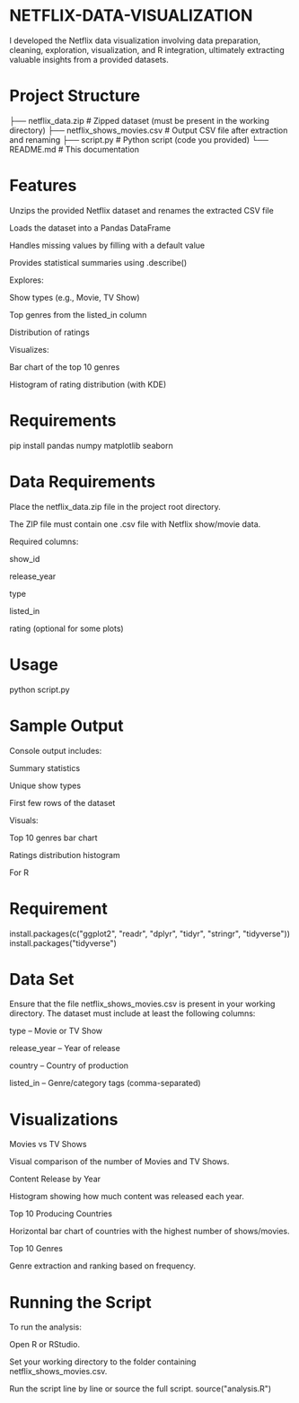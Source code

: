 # NETFLIX-DATA-VISUALIZATION
I developed the Netflix data visualization involving data preparation, cleaning, exploration, visualization, and R integration, ultimately extracting valuable insights from a provided datasets.

# Project Structure

├── netflix_data.zip          # Zipped dataset (must be present in the working directory)
├── netflix_shows_movies.csv # Output CSV file after extraction and renaming
├── script.py                 # Python script (code you provided)
└── README.md                 # This documentation

# Features

Unzips the provided Netflix dataset and renames the extracted CSV file

Loads the dataset into a Pandas DataFrame

Handles missing values by filling with a default value

Provides statistical summaries using .describe()

Explores:

Show types (e.g., Movie, TV Show)

Top genres from the listed_in column

Distribution of ratings

Visualizes:

Bar chart of the top 10 genres

Histogram of rating distribution (with KDE)

# Requirements

pip install pandas numpy matplotlib seaborn

# Data Requirements

Place the netflix_data.zip file in the project root directory.

The ZIP file must contain one .csv file with Netflix show/movie data.

Required columns:

show_id

release_year

type

listed_in

rating (optional for some plots)


# Usage

python script.py

# Sample Output
Console output includes:

Summary statistics

Unique show types

First few rows of the dataset

Visuals:

Top 10 genres bar chart

Ratings distribution histogram

For R

# Requirement

install.packages(c("ggplot2", "readr", "dplyr", "tidyr", "stringr", "tidyverse"))
install.packages("tidyverse")

# Data Set

Ensure that the file netflix_shows_movies.csv is present in your working directory. The dataset must include at least the following columns:

type – Movie or TV Show

release_year – Year of release

country – Country of production

listed_in – Genre/category tags (comma-separated)

# Visualizations

Movies vs TV Shows

Visual comparison of the number of Movies and TV Shows.

Content Release by Year

Histogram showing how much content was released each year.

Top 10 Producing Countries

Horizontal bar chart of countries with the highest number of shows/movies.

Top 10 Genres

Genre extraction and ranking based on frequency.

# Running the Script

To run the analysis:

Open R or RStudio.

Set your working directory to the folder containing netflix_shows_movies.csv.

Run the script line by line or source the full script.
source("analysis.R")


